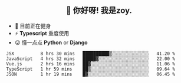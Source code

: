 <h2 align="center">👋 你好呀! 我是zoy.</h2>

- 🤔 目前正在健身
- ⚡ **Typescript** 重度使用
- 😜 懂一点点 **Python** or **Django**






<!--
**l-zoy/l-zoy** is a ✨ _special_ ✨ repository because its `README.md` (this file) appears on your GitHub profile.

Here are some ideas to get you started:

- 🔭 I’m currently working on ...
- 🌱 I’m currently learning ...
- 👯 I’m looking to collaborate on ...
- 🤔 I’m looking for help with ...
- 💬 Ask me about ...
- 📫 How to reach me: ...
- 😄 Pronouns: ...
- ⚡ Fun fact: ...
-->

<!--START_SECTION:waka-->
```text
JSX          8 hrs 30 mins   ██████████▒░░░░░░░░░░░░░░   41.20 % 
JavaScript   4 hrs 32 mins   █████▓░░░░░░░░░░░░░░░░░░░   22.00 % 
Vue.js       2 hrs 16 mins   ██▓░░░░░░░░░░░░░░░░░░░░░░   11.06 % 
TypeScript   1 hr 59 mins    ██▒░░░░░░░░░░░░░░░░░░░░░░   09.64 % 
JSON         1 hr 19 mins    █▓░░░░░░░░░░░░░░░░░░░░░░░   06.45 % 
```
<!--END_SECTION:waka-->
